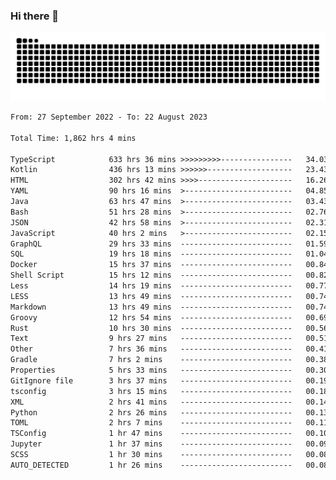 ### Hi there 👋

<picture>
  <source media="(prefers-color-scheme: dark)" srcset="https://raw.githubusercontent.com/heyline/heyline/output/github-contribution-grid-snake-dark.svg">
  <source media="(prefers-color-scheme: light)" srcset="https://raw.githubusercontent.com/heyline/heyline/output/github-contribution-grid-snake.svg">
  <img alt="github contribution grid snake animation" src="https://raw.githubusercontent.com/heyline/heyline/output/github-contribution-grid-snake.svg">
</picture>

<!--START_SECTION:waka-->

```txt
From: 27 September 2022 - To: 22 August 2023

Total Time: 1,862 hrs 4 mins

TypeScript            633 hrs 36 mins >>>>>>>>>----------------   34.03 %
Kotlin                436 hrs 13 mins >>>>>>-------------------   23.43 %
HTML                  302 hrs 42 mins >>>>---------------------   16.26 %
YAML                  90 hrs 16 mins  >------------------------   04.85 %
Java                  63 hrs 47 mins  >------------------------   03.43 %
Bash                  51 hrs 28 mins  >------------------------   02.76 %
JSON                  42 hrs 58 mins  >------------------------   02.31 %
JavaScript            40 hrs 2 mins   >------------------------   02.15 %
GraphQL               29 hrs 33 mins  -------------------------   01.59 %
SQL                   19 hrs 18 mins  -------------------------   01.04 %
Docker                15 hrs 37 mins  -------------------------   00.84 %
Shell Script          15 hrs 12 mins  -------------------------   00.82 %
Less                  14 hrs 19 mins  -------------------------   00.77 %
LESS                  13 hrs 49 mins  -------------------------   00.74 %
Markdown              13 hrs 49 mins  -------------------------   00.74 %
Groovy                12 hrs 54 mins  -------------------------   00.69 %
Rust                  10 hrs 30 mins  -------------------------   00.56 %
Text                  9 hrs 27 mins   -------------------------   00.51 %
Other                 7 hrs 36 mins   -------------------------   00.41 %
Gradle                7 hrs 2 mins    -------------------------   00.38 %
Properties            5 hrs 33 mins   -------------------------   00.30 %
GitIgnore file        3 hrs 37 mins   -------------------------   00.19 %
tsconfig              3 hrs 15 mins   -------------------------   00.18 %
XML                   2 hrs 41 mins   -------------------------   00.14 %
Python                2 hrs 26 mins   -------------------------   00.13 %
TOML                  2 hrs 7 mins    -------------------------   00.11 %
TSConfig              1 hr 47 mins    -------------------------   00.10 %
Jupyter               1 hr 37 mins    -------------------------   00.09 %
SCSS                  1 hr 30 mins    -------------------------   00.08 %
AUTO_DETECTED         1 hr 26 mins    -------------------------   00.08 %
```

<!--END_SECTION:waka-->

